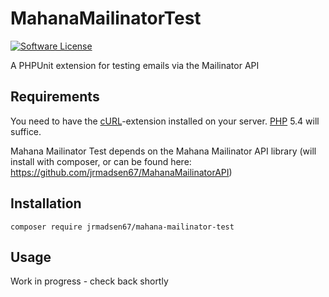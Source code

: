 # MahanaMailinatorTest

[![Software License](https://img.shields.io/badge/license-MIT-brightgreen.svg?style=flat-square)](https://github.com/brnlbs/mailinator/blob/master/LICENSE)

A PHPUnit extension for testing emails via the Mailinator API

## Requirements
You need to have the [cURL](http://php.net/manual/en/book.curl.php)-extension installed on your server. [PHP](http://www.php.net) 5.4 will suffice.

Mahana Mailinator Test depends on the Mahana Mailinator API library (will install with composer, or can be found here: https://github.com/jrmadsen67/MahanaMailinatorAPI)

## Installation
`composer require jrmadsen67/mahana-mailinator-test`

## Usage
Work in progress - check back shortly